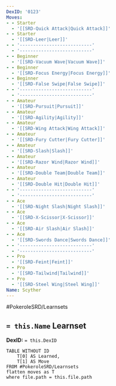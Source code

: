 ```yaml
---
DexID: '0123'
Moves:
- - Starter
  - '[[SRD-Quick Attack|Quick Attack]]'
- - Starter
  - '[[SRD-Leer|Leer]]'
- - '---------------------------'
  - '---------------------------'
- - Beginner
  - '[[SRD-Vacuum Wave|Vacuum Wave]]'
- - Beginner
  - '[[SRD-Focus Energy|Focus Energy]]'
- - Beginner
  - '[[SRD-False Swipe|False Swipe]]'
- - '---------------------------'
  - '---------------------------'
- - Amateur
  - '[[SRD-Pursuit|Pursuit]]'
- - Amateur
  - '[[SRD-Agility|Agility]]'
- - Amateur
  - '[[SRD-Wing Attack|Wing Attack]]'
- - Amateur
  - '[[SRD-Fury Cutter|Fury Cutter]]'
- - Amateur
  - '[[SRD-Slash|Slash]]'
- - Amateur
  - '[[SRD-Razor Wind|Razor Wind]]'
- - Amateur
  - '[[SRD-Double Team|Double Team]]'
- - Amateur
  - '[[SRD-Double Hit|Double Hit]]'
- - '---------------------------'
  - '---------------------------'
- - Ace
  - '[[SRD-Night Slash|Night Slash]]'
- - Ace
  - '[[SRD-X-Scissor|X-Scissor]]'
- - Ace
  - '[[SRD-Air Slash|Air Slash]]'
- - Ace
  - '[[SRD-Swords Dance|Swords Dance]]'
- - '---------------------------'
  - '---------------------------'
- - Pro
  - '[[SRD-Feint|Feint]]'
- - Pro
  - '[[SRD-Tailwind|Tailwind]]'
- - Pro
  - '[[SRD-Steel Wing|Steel Wing]]'
Name: Scyther
---
```


#PokeroleSRD/Learnsets

## `= this.Name` Learnset

**DexID:** `= this.DexID`

```dataview
TABLE WITHOUT ID
    T[0] AS Learned,
    T[1] AS Move
FROM #PokeroleSRD/Learnsets
flatten moves as T
where file.path = this.file.path
```
